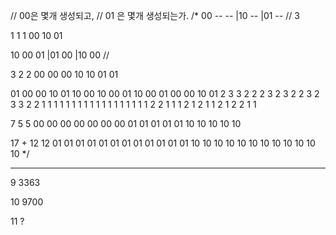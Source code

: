 // 00은 몇개 생성되고,
// 01 은 몇개 생성되는가.
/*
00 -- --			|10 --			|01 --	// 3

1
1
1
00
10 
01

10	00	01		|01 	00		|10	00	// 

3
2
2
00 00 00
10 10
01 01

01 	00	00	10	01	10	00	10	00	01	10	00	01	00	00	10	01
2	3	3	2	2	2	3	2	3	2	2	3	2	3	3	2	2
1	1	1	1	1	1	1	1	1	1	1	1	1	1	1	1	1
1	2	2	1	1	1	2	1	2	1	1	2	1	2	2	1	1

7
5
5
00 00 00 00 00 00 00
01 01 01 01 01 
10 10 10 10 10

17
+
12
12
01 01 01 01 01 01 01 01 01 01 01 01 
10 10 10 10 10 10 10 10 10 10 10 10
*/

---

9
3363

10
9700

11
?